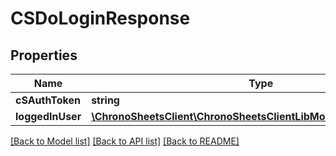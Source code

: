 # CSDoLoginResponse

## Properties
Name | Type | Description | Notes
------------ | ------------- | ------------- | -------------
**cSAuthToken** | **string** |  | [optional] 
**loggedInUser** | [**\ChronoSheetsClient\ChronoSheetsClientLibModel\CSClientSideUser**](CSClientSideUser.md) |  | [optional] 

[[Back to Model list]](../README.md#documentation-for-models) [[Back to API list]](../README.md#documentation-for-api-endpoints) [[Back to README]](../README.md)


